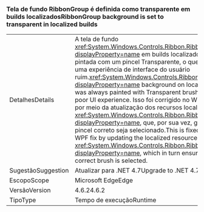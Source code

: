 ### <a name="ribbongroup-background-is-set-to-transparent-in-localized-builds"></a><span data-ttu-id="c7621-101">Tela de fundo RibbonGroup é definida como transparente em builds localizados</span><span class="sxs-lookup"><span data-stu-id="c7621-101">RibbonGroup background is set to transparent in localized builds</span></span>

|   |   |
|---|---|
|<span data-ttu-id="c7621-102">Detalhes</span><span class="sxs-lookup"><span data-stu-id="c7621-102">Details</span></span>|<span data-ttu-id="c7621-103">A tela de fundo <xref:System.Windows.Controls.Ribbon.RibbonGroup?displayProperty=name> em builds localizados sempre foi pintada com um pincel Transparente, o que resultava em uma experiência de interface do usuário ruim.</span><span class="sxs-lookup"><span data-stu-id="c7621-103"><xref:System.Windows.Controls.Ribbon.RibbonGroup?displayProperty=name> background on localized builds was always painted with Transparent brush, resulting in poor UI experience.</span></span> <span data-ttu-id="c7621-104">Isso foi corrigido no WPF do .NET 4.7 por meio da atualização dos recursos localizados para <xref:System.Windows.Controls.Ribbon.RibbonGroup?displayProperty=name>, que, por sua vez, garante que o pincel correto seja selecionado.</span><span class="sxs-lookup"><span data-stu-id="c7621-104">This is fixed in .NET 4.7 WPF fix by updating the localized resources for <xref:System.Windows.Controls.Ribbon.RibbonGroup?displayProperty=name>, which in turn ensures that the correct brush is selected.</span></span>|
|<span data-ttu-id="c7621-105">Sugestão</span><span class="sxs-lookup"><span data-stu-id="c7621-105">Suggestion</span></span>|<span data-ttu-id="c7621-106">Atualizar para .NET 4.7</span><span class="sxs-lookup"><span data-stu-id="c7621-106">Upgrade to .NET 4.7</span></span>|
|<span data-ttu-id="c7621-107">Escopo</span><span class="sxs-lookup"><span data-stu-id="c7621-107">Scope</span></span>|<span data-ttu-id="c7621-108">Microsoft Edge</span><span class="sxs-lookup"><span data-stu-id="c7621-108">Edge</span></span>|
|<span data-ttu-id="c7621-109">Versão</span><span class="sxs-lookup"><span data-stu-id="c7621-109">Version</span></span>|<span data-ttu-id="c7621-110">4.6.2</span><span class="sxs-lookup"><span data-stu-id="c7621-110">4.6.2</span></span>|
|<span data-ttu-id="c7621-111">Tipo</span><span class="sxs-lookup"><span data-stu-id="c7621-111">Type</span></span>|<span data-ttu-id="c7621-112">Tempo de execução</span><span class="sxs-lookup"><span data-stu-id="c7621-112">Runtime</span></span>|


